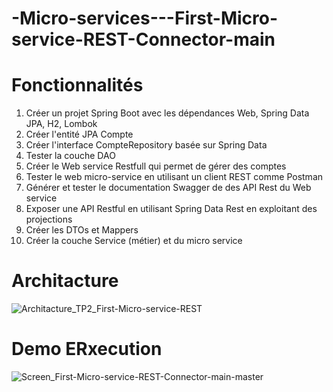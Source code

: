 # -Micro-services---First-Micro-service-REST-Connector-main

# Fonctionnalités

1. Créer un projet Spring Boot avec les dépendances Web, Spring Data JPA, H2, Lombok
2. Créer l'entité JPA Compte
3. Créer l'interface CompteRepository basée sur Spring Data
4. Tester la couche DAO
5. Créer le Web service Restfull qui permet de gérer des comptes
6. Tester le web micro-service en utilisant un client REST comme Postman
7. Générer et tester le documentation Swagger de des API Rest du Web service
8. Exposer une API Restful en utilisant Spring Data Rest en exploitant des projections
9. Créer les DTOs et Mappers
10. Créer la couche Service (métier) et du micro service

# Architacture

![Architacture_TP2_First-Micro-service-REST](https://user-images.githubusercontent.com/103313351/215144674-0233bdee-f07c-4ac4-be7e-c14cb4759d9e.jpg)


# Demo ERxecution

![Screen_First-Micro-service-REST-Connector-main-master](https://user-images.githubusercontent.com/103313351/215144183-7b1fe24a-e20d-4f53-a14e-6509197fe320.PNG)
